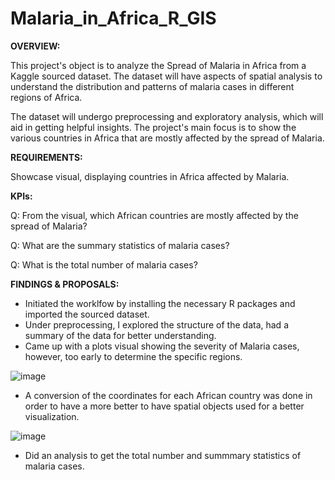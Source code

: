 # Malaria_in_Africa_R_GIS

**OVERVIEW:**

This project's object is to analyze the Spread of Malaria in Africa from a Kaggle sourced dataset. The dataset will have aspects of spatial analysis to understand the distribution and patterns of malaria cases in different regions of Africa.

The dataset will undergo preprocessing and exploratory analysis, which will aid in getting helpful insights. The project's main focus is to show the various countries in Africa that are mostly affected by the spread of Malaria. 

**REQUIREMENTS:**

Showcase visual, displaying countries in Africa affected by Malaria. 

**KPIs:**

Q: From the visual, which African countries are mostly affected by the spread of Malaria?

Q: What are the summary statistics of malaria cases?

Q: What is the total number of malaria cases?

**FINDINGS & PROPOSALS:**

- Initiated the worklfow by installing the necessary R packages and imported the sourced dataset.
- Under preprocessing, I explored the structure of the data, had a summary of the data for better understanding.
- Came up with a plots visual showing the severity of Malaria cases, however, too early to determine the specific regions.

![image](https://github.com/mukunjufelicity/Malaria_in_Africa_R_GIS/assets/8385040/dc0d1589-979a-4e79-a747-89b674be3315)

  
- A conversion of the coordinates for each African country was done in order to have a more better to have spatial objects used for a better visualization.

![image](https://github.com/mukunjufelicity/Malaria_in_Africa_R_GIS/assets/8385040/130aa644-6ba8-4e31-ac4b-8bf22eaee644)

  
- Did an analysis to get the total number and summmary statistics of malaria cases.








 
